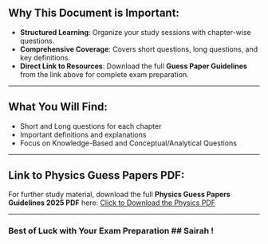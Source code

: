 
## Why This Document is Important:
- **Structured Learning**: Organize your study sessions with chapter-wise questions.
- **Comprehensive Coverage**: Covers short questions, long questions, and key definitions.
- **Direct Link to Resources**: Download the full **Guess Paper Guidelines** from the link above for complete exam preparation.

---

## What You Will Find:
- Short and Long questions for each chapter
- Important definitions and explanations
- Focus on Knowledge-Based and Conceptual/Analytical Questions

---

## Link to Physics Guess Papers PDF:
For further study material, download the full **Physics Guess Papers Guidelines 2025 PDF** here:
[Click to Download the Physics PDF](https://invent.ilmkidunya.com/images/Section/10th-Physics-Guess-Paper-2025.pdf)

---

### Best of Luck with Your Exam Preparation  ## Sairah !
